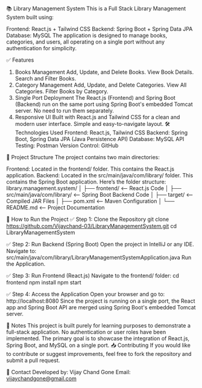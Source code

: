 📚 Library Management System
This is a Full Stack Library Management System built using:

Frontend: React.js + Tailwind CSS
Backend: Spring Boot + Spring Data JPA
Database: MySQL
The application is designed to manage books, categories, and users, all operating on a single port without any authentication for simplicity.

✅ Features
1. Books Management
Add, Update, and Delete Books.
View Book Details.
Search and Filter Books.
2. Category Management
Add, Update, and Delete Categories.
View All Categories.
Filter Books by Category.
3. Single Port Deployment
The React.js (Frontend) and Spring Boot (Backend) run on the same port using Spring Boot's embedded Tomcat server.
No need to run them separately.
4. Responsive UI
Built with React.js and Tailwind CSS for a clean and modern user interface.
Simple and easy-to-navigate layout.
🛠 Technologies Used
Frontend: React.js, Tailwind CSS
Backend: Spring Boot, Spring Data JPA (Java Persistence API)
Database: MySQL
API Testing: Postman
Version Control: GitHub

📂 Project Structure
The project contains two main directories:

Frontend: Located in the frontend/ folder. This contains the React.js application.
Backend: Located in the src/main/java/com/library/ folder. This contains the Spring Boot application.
Here’s the folder structure:
library.management.system/
│
├── frontend/    <-- React.js Code
│
├── src/main/java/com/library/  <-- Spring Boot Backend Code
│
├── target/    <-- Compiled JAR Files
│
├── pom.xml    <-- Maven Configuration
│
└── README.md  <-- Project Documentation

🚀 How to Run the Project
✅ Step 1: Clone the Repository
git clone https://github.com/Vijaychand-03/LibraryManagementSystem.git
cd LibraryManagementSystem

✅ Step 2: Run Backend (Spring Boot)
Open the project in IntelliJ or any IDE.
Navigate to:
src/main/java/com/library/LibraryManagementSystemApplication.java
Run the Application.

✅ Step 3: Run Frontend (React.js)
Navigate to the frontend/ folder:
cd frontend
npm install
npm start

✅ Step 4: Access the Application
Open your browser and go to:
http://localhost:8080
Since the project is running on a single port, the React app and Spring Boot API are merged using Spring Boot's embedded Tomcat server.

📜 Notes
This project is built purely for learning purposes to demonstrate a full-stack application.
No authentication or user roles have been implemented.
The primary goal is to showcase the integration of React.js, Spring Boot, and MySQL on a single port.
📥 Contributing
If you would like to contribute or suggest improvements, feel free to fork the repository and submit a pull request.

📧 Contact
Developed by: Vijay Chand Gone
Email: vijaychandgone@gmail.com

